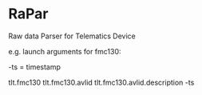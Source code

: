 # RaPar

Raw data Parser for Telematics Device

e.g. launch arguments for fmc130:

-ts = timestamp

tlt.fmc130 tlt.fmc130.avlid tlt.fmc130.avlid.description -ts

